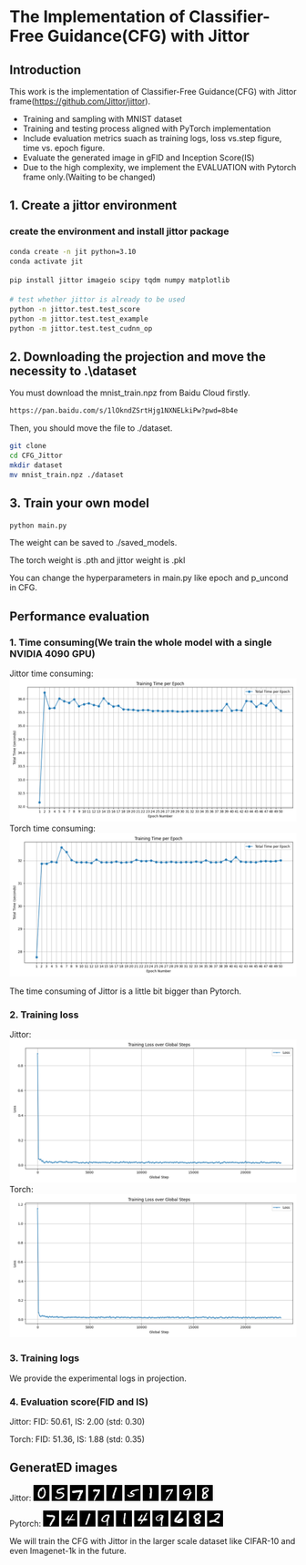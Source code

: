 # The Implementation of Classifier-Free Guidance(CFG) with Jittor

## Introduction
This work is the implementation of Classifier-Free Guidance(CFG) with Jittor frame(https://github.com/Jittor/jittor).

- Training and sampling with MNIST dataset
- Training and testing process aligned with PyTorch implementation
- Include evaluation metrics suach as training logs, loss vs.step figure, time vs. epoch figure.
- Evaluate the generated image in gFID and Inception Score(IS)
- Due to the high complexity, we implement the EVALUATION with Pytorch frame only.(Waiting to be changed)

## 1. Create a jittor environment
### create the environment and install jittor package
```bash
conda create -n jit python=3.10
conda activate jit 

pip install jittor imageio scipy tqdm numpy matplotlib

# test whether jittor is already to be used
python -n jittor.test.test_score
python -m jittor.test.test_example
python -m jittor.test.test_cudnn_op
```

## 2. Downloading the projection and move the necessity to .\dataset
You must download the mnist_train.npz from Baidu Cloud firstly.
```bash
https://pan.baidu.com/s/1lOkndZSrtHjg1NXNELkiPw?pwd=8b4e
```
Then, you should move the file to ./dataset.
```bash
git clone
cd CFG_Jittor
mkdir dataset
mv mnist_train.npz ./dataset
```

## 3. Train your own  model
```bash
python main.py
```
The weight can be saved to ./saved_models. 

The torch weight is .pth and jittor weight is .pkl

You can change the hyperparameters in main.py like epoch and p_uncond in CFG.

## Performance evaluation
### 1. Time consuming(We train the whole model with a single NVIDIA 4090 GPU)
Jittor time consuming:
![epoch_time_compare_jittor](logs/training_epoch_time_plot_jittor.png)
Torch time consuming:
![epoch_time_compare_torch](logs/training_epoch_time_plot_torch.png)

The time consuming of Jittor is a little bit bigger than Pytorch. 

### 2. Training loss
Jittor:
![Loss_jittor](logs/training_loss_plot_jittor.png)
Torch:
![Loss_torch](/logs/training_loss_plot_torch.png)

### 3. Training logs
We provide the experimental logs in projection.

### 4. Evaluation score(FID and IS)
Jittor: FID: 50.61, IS: 2.00 (std: 0.30)

Torch:  FID: 51.36, IS: 1.88 (std: 0.35)

## GeneratED images
Jittor:
![1](/images/1.png)
![2](/images/2.png)
![3](/images/3.png)
![4](/images/4.png)
![5](/images/5.png)
![6](/images/6.png)
![7](/images/7.png)
![8](/images/8.png)
![9](/images/9.png)
![10](/images/10.png)

Pytorch:
![11](/images/11.png)
![12](/images/12.png)
![13](/images/13.png)
![14](/images/14.png)
![15](/images/15.png)
![16](/images/16.png)
![17](/images/17.png)
![18](/images/18.png)
![19](/images/19.png)
![20](/images/20.png)

We will train the CFG with Jittor in the larger scale dataset like CIFAR-10 and even Imagenet-1k in the future. 

